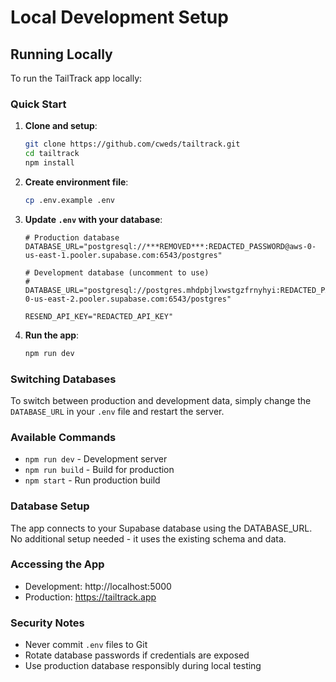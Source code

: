 # Local Development Setup

## Running Locally

To run the TailTrack app locally:

### Quick Start

1. **Clone and setup**:
   ```bash
   git clone https://github.com/cweds/tailtrack.git
   cd tailtrack
   npm install
   ```

2. **Create environment file**:
   ```bash
   cp .env.example .env
   ```

3. **Update `.env` with your database**:
   ```
   # Production database
   DATABASE_URL="postgresql://***REMOVED***:REDACTED_PASSWORD@aws-0-us-east-1.pooler.supabase.com:6543/postgres"
   
   # Development database (uncomment to use)
   # DATABASE_URL="postgresql://postgres.mhdpbjlxwstgzfrnyhyi:REDACTED_PASSWORD@aws-0-us-east-2.pooler.supabase.com:6543/postgres"
   
   RESEND_API_KEY="REDACTED_API_KEY"
   ```

4. **Run the app**:
   ```bash
   npm run dev
   ```

### Switching Databases

To switch between production and development data, simply change the `DATABASE_URL` in your `.env` file and restart the server.

### Available Commands

- `npm run dev` - Development server
- `npm run build` - Build for production
- `npm start` - Run production build

### Database Setup

The app connects to your Supabase database using the DATABASE_URL. No additional setup needed - it uses the existing schema and data.

### Accessing the App

- Development: http://localhost:5000
- Production: https://tailtrack.app

### Security Notes

- Never commit `.env` files to Git
- Rotate database passwords if credentials are exposed
- Use production database responsibly during local testing